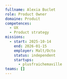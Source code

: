 ```yaml
---
fullname: Alexia Buclet
role: Product Owner
domaine: Produit
competences:
  - UX
  - Product strategy
missions:
  - start: 2025-10-14
    end: 2026-01-15
    employer: Malt/Octo
    status: independent
    startups:
      - plusfraichemaville
teams: []
---
```

